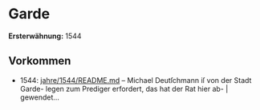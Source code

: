# Garde

**Ersterwähnung:** 1544

## Vorkommen
- 1544: [jahre/1544/README.md](../jahre/1544/README.md) – Michael Deutſchmann iſ von der Stadt Garde-
legen zum Prediger erfordert, das hat der Rat hier ab- |
gewendet...
